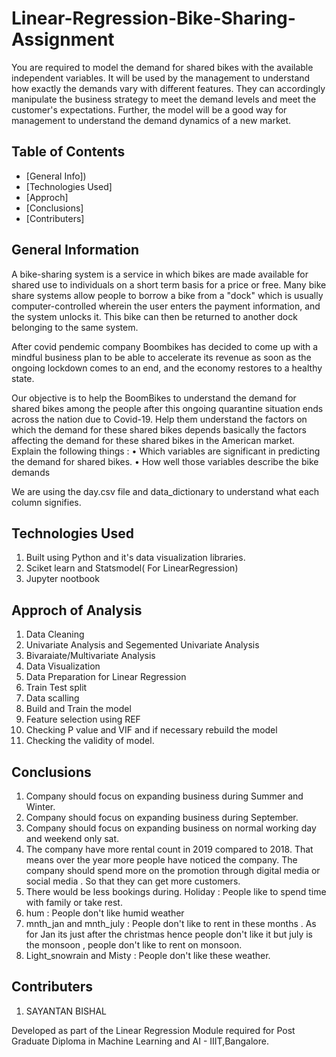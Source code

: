 # Linear-Regression-Bike-Sharing-Assignment
You are required to model the demand for shared bikes with the available independent variables. 
It will be used by the management to understand how exactly the demands vary with different features. 
They can accordingly manipulate the business strategy to meet the demand levels and meet the customer's expectations. 
Further, the model will be a good way for management to understand the demand dynamics of a new market.

## Table of Contents
* [General Info])
* [Technologies Used]
* [Approch]
* [Conclusions]
* [Contributers]


## General Information
A bike-sharing system is a service in which bikes are made available for shared use to individuals on a short term basis for a price or free. 
Many bike share systems allow people to borrow a bike from a "dock" which is usually computer-controlled wherein the user enters the payment information, 
and the system unlocks it. This bike can then be returned to another dock belonging to the same system.

After covid pendemic company Boombikes has decided to come up with a mindful business plan to be able to accelerate its revenue as soon as the ongoing lockdown comes to an end, 
and the economy restores to a healthy state. 

Our objective is to help the BoomBikes to understand the demand for shared bikes among the people after this ongoing quarantine situation ends across the nation due to Covid-19. 
Help them understand the factors on which the demand for these shared bikes depends basically the factors affecting the demand for these shared bikes in the 
American market. 
Explain the following things :
•	Which variables are significant in predicting the demand for shared bikes.
•	How well those variables describe the bike demands


We are using the day.csv file and data_dictionary to understand what each column signifies.

## Technologies Used
1. Built using Python and it's data visualization libraries.
2. Sciket learn and Statsmodel( For LinearRegression)
2. Jupyter nootbook 

## Approch of Analysis
1. Data Cleaning 
2. Univariate Analysis and Segemented Univariate Analysis
3. Bivaraiate/Multivariate Analysis
4. Data Visualization
5. Data Preparation for Linear Regression
6. Train Test split
7. Data scalling
8. Build and Train the model
9. Feature selection using REF
10. Checking P value and VIF and if necessary rebuild the model
11. Checking the validity of model.



## Conclusions
1. Company should focus on expanding business during Summer and Winter.
2. Company should focus on expanding business during September.
3. Company should focus on expanding business on normal working day and weekend only sat.                  
4. The company have more rental count in 2019 compared to 2018. That means over the year more people have noticed the company. The company should spend more on the promotion through digital media or social media . So that they can get more customers.
5. There would be less bookings during. Holiday : People like to spend time with family or take rest.
6. hum : People don't like humid weather
7. mnth_jan and mnth_july : People don't like to rent in these months . As for Jan its just after the christmas hence people don't like it but july is the monsoon , people don't like to rent on monsoon.
8. Light_snowrain and Misty : People don't like these weather.



## Contributers
1. SAYANTAN BISHAL

Developed as part of the Linear Regression Module required for Post Graduate Diploma in Machine Learning and AI - IIIT,Bangalore.